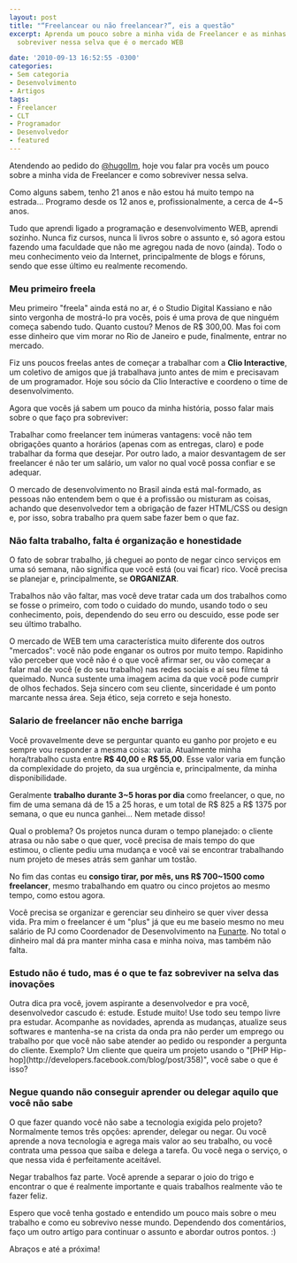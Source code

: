 ```yaml
---
layout: post
title: "“Freelancear ou não freelancear?”, eis a questão"
excerpt: Aprenda um pouco sobre a minha vida de Freelancer e as minhas dicas para
  sobreviver nessa selva que é o mercado WEB

date: '2010-09-13 16:52:55 -0300'
categories:
- Sem categoria
- Desenvolvimento
- Artigos
tags:
- Freelancer
- CLT
- Programador
- Desenvolvedor
- featured
---
```

Atendendo ao pedido do [@hugollm](http://twitter.com/hugollm), hoje vou falar pra vocês um pouco sobre a minha vida de Freelancer e como sobreviver nessa selva.

Como alguns sabem, tenho 21 anos e não estou há muito tempo na estrada... Programo desde os 12 anos e, profissionalmente, a cerca de 4~5 anos.

Tudo que aprendi ligado a programação e desenvolvimento WEB, aprendi sozinho. Nunca fiz cursos, nunca li livros sobre o assunto e, só agora estou fazendo uma faculdade que não me agregou nada de novo (ainda). Todo o meu conhecimento veio da Internet, principalmente de blogs e fóruns, sendo que esse último eu realmente recomendo.

<h3>Meu primeiro freela</h3>
Meu primeiro "freela" ainda está no ar, é o <span class="removed_link" title="http://cassianodigital.com.br/">Studio Digital Kassiano</span> e não sinto vergonha de mostrá-lo pra vocês, pois é uma prova de que ninguém começa sabendo tudo. Quanto custou? Menos de R$ 300,00. Mas foi com esse dinheiro que vim morar no Rio de Janeiro e pude, finalmente, entrar no mercado.

Fiz uns poucos freelas antes de começar a trabalhar com a <strong>Clio Interactive</strong>, um coletivo de amigos que já trabalhava junto antes de mim e precisavam de um programador. Hoje sou sócio da Clio Interactive e coordeno o time de desenvolvimento.

Agora que vocês já sabem um pouco da minha história, posso falar mais sobre o que faço pra sobreviver:

Trabalhar como freelancer tem inúmeras vantagens: você não tem obrigações quanto a horários (apenas com as entregas, claro) e pode trabalhar da forma que desejar. Por outro lado, a maior desvantagem de ser freelancer é não ter um salário, um valor no qual você possa confiar e se adequar.

O mercado de desenvolvimento no Brasil ainda está mal-formado, as pessoas não entendem bem o que é a profissão ou misturam as coisas, achando que desenvolvedor tem a obrigação de fazer HTML/CSS ou design e, por isso, sobra trabalho pra quem sabe fazer bem o que faz.

<h3>Não falta trabalho, falta é organização e honestidade</h3>
O fato de sobrar trabalho, já cheguei ao ponto de negar cinco serviços em uma só semana, não significa que você está (ou vai ficar) rico. Você precisa se planejar e, principalmente, se <strong>ORGANIZAR</strong>.

Trabalhos não vão faltar, mas você deve tratar cada um dos trabalhos como se fosse o primeiro, com todo o cuidado do mundo, usando todo o seu conhecimento, pois, dependendo do seu erro ou descuido, esse pode ser seu último trabalho.

O mercado de WEB tem uma característica muito diferente dos outros "mercados": você não pode enganar os outros por muito tempo. Rapidinho vão perceber que você não é o que você afirmar ser, ou vão começar a falar mal de você (e do seu trabalho) nas redes sociais e aí seu filme tá queimado. Nunca sustente uma imagem acima da que você pode cumprir de olhos fechados. Seja sincero com seu cliente, sinceridade é um ponto marcante nessa área. Seja ético, seja correto e seja honesto.

<h3>Salario de freelancer não enche barriga</h3>
Você provavelmente deve se perguntar quanto eu ganho por projeto e eu sempre vou responder a mesma coisa: varia. Atualmente minha hora/trabalho custa entre <strong>R$ 40,00</strong> e <strong>R$ 55,00</strong>. Esse valor varia em função da complexidade do projeto, da sua urgência e, principalmente, da minha disponibilidade.

Geralmente <strong>trabalho durante 3~5 horas por dia</strong> como freelancer, o que, no fim de uma semana dá de 15 a 25 horas, e um total de R$ 825 a R$ 1375 por semana, o que eu nunca ganhei... Nem metade disso!

Qual o problema? Os projetos nunca duram o tempo planejado: o cliente atrasa ou não sabe o que quer, você precisa de mais tempo do que estimou, o cliente pediu uma mudança e você vai se encontrar trabalhando num projeto de meses atrás sem ganhar um tostão.

No fim das contas eu <strong>consigo tirar, por mês, uns R$ 700~1500 como freelancer</strong>, mesmo trabalhando em quatro ou cinco projetos ao mesmo tempo, como estou agora.

Você precisa se organizar e gerenciar seu dinheiro se quer viver dessa vida. Pra mim o freelancer é um "plus" já que eu me baseio mesmo no meu salário de PJ como Coordenador de Desenvolvimento na [Funarte](http://www.funarte.gov.br/). No total o dinheiro mal dá pra manter minha casa e minha noiva, mas também não falta.

<h3>Estudo não é tudo, mas é o que te faz sobreviver na selva das inovações</h3>
Outra dica pra você, jovem aspirante a desenvolvedor e pra você, desenvolvedor cascudo é: estude. Estude muito! Use todo seu tempo livre pra estudar. Acompanhe as novidades, aprenda as mudanças, atualize seus softwares e mantenha-se na crista da onda pra não perder um emprego ou trabalho por que você não sabe atender ao pedido ou responder a pergunta do cliente. Exemplo? Um cliente que queira um projeto usando o "[PHP Hip-hop](http://developers.facebook.com/blog/post/358)", você sabe o que é isso?

<h3>Negue quando não conseguir aprender ou delegar aquilo que você não sabe</h3>
O que fazer quando você não sabe a tecnologia exigida pelo projeto? Normalmente temos três opções: aprender, delegar ou negar. Ou você aprende a nova tecnologia e agrega mais valor ao seu trabalho, ou você contrata uma pessoa que saiba e delega a tarefa. Ou você nega o serviço, o que nessa vida é perfeitamente aceitável.

Negar trabalhos faz parte. Você aprende a separar o joio do trigo e encontrar o que é realmente importante e quais trabalhos realmente vão te fazer feliz.

Espero que você tenha gostado e entendido um pouco mais sobre o meu trabalho e como eu sobrevivo nesse mundo. Dependendo dos comentários, faço um outro artigo para continuar o assunto e abordar outros pontos. :)

Abraços e até a próxima!

